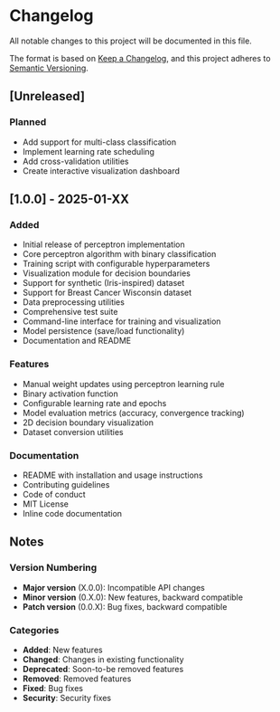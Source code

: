 # Changelog

All notable changes to this project will be documented in this file.

The format is based on [Keep a Changelog](https://keepachangelog.com/en/1.0.0/),
and this project adheres to [Semantic Versioning](https://semver.org/spec/v2.0.0.html).

## [Unreleased]

### Planned
- Add support for multi-class classification
- Implement learning rate scheduling
- Add cross-validation utilities
- Create interactive visualization dashboard

## [1.0.0] - 2025-01-XX

### Added
- Initial release of perceptron implementation
- Core perceptron algorithm with binary classification
- Training script with configurable hyperparameters
- Visualization module for decision boundaries
- Support for synthetic (Iris-inspired) dataset
- Support for Breast Cancer Wisconsin dataset
- Data preprocessing utilities
- Comprehensive test suite
- Command-line interface for training and visualization
- Model persistence (save/load functionality)
- Documentation and README

### Features
- Manual weight updates using perceptron learning rule
- Binary activation function
- Configurable learning rate and epochs
- Model evaluation metrics (accuracy, convergence tracking)
- 2D decision boundary visualization
- Dataset conversion utilities

### Documentation
- README with installation and usage instructions
- Contributing guidelines
- Code of conduct
- MIT License
- Inline code documentation

## Notes

### Version Numbering
- **Major version** (X.0.0): Incompatible API changes
- **Minor version** (0.X.0): New features, backward compatible
- **Patch version** (0.0.X): Bug fixes, backward compatible

### Categories
- **Added**: New features
- **Changed**: Changes in existing functionality
- **Deprecated**: Soon-to-be removed features
- **Removed**: Removed features
- **Fixed**: Bug fixes
- **Security**: Security fixes